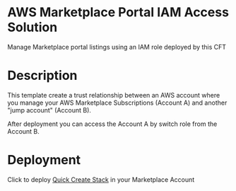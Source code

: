 # AWS Marketplace Portal IAM Access Solution

Manage Marketplace portal listings using an IAM role deployed by this CFT

# Description
This template create a trust relationship between an AWS account where you manage your AWS Marketplace Subscriptions (Account A) and another "jump account" (Account B).

After deployment you can access the Account A by switch role from the Account B.

# Deployment

Click to deploy [Quick Create Stack](https://us-east-1.console.aws.amazon.com/cloudformation/home?region=eu-central-1#/stacks/quickcreate?templateUrl=https%3A%2F%2Fstorm-fsi-solutions.s3.amazonaws.com/marketplace-portal-iam-access/marketplace-management-FSI-template.json&stackName=MarketPlacePortalRole&param_AWSRegion=eu-central-1) in your Marketplace Account

